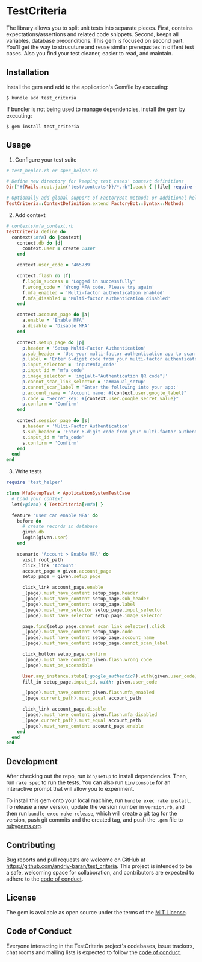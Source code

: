 # TestCriteria

The library allows you to split unit tests into separate pieces.
First, contains expectations/assertions and related code snippets.
Second, keeps all variables, database preconditions.
This gem is focused on second part. You'll get the way to strucuture and reuse
similar prerequsites in diffent test cases.
Also you find your test cleaner, easier to read, and maintain.

## Installation

Install the gem and add to the application's Gemfile by executing:

    $ bundle add test_criteria

If bundler is not being used to manage dependencies, install the gem by executing:

    $ gem install test_criteria

## Usage

1. Configure your test suite
```ruby
# test_hepler.rb or spec_helper.rb

# Define new directory for keeping test cases' context definitions
Dir["#{Rails.root.join('test/contexts')}/*.rb"].each { |file| require file }

# Optionally add global support of FactoryBot methods or additional helpers
TestCriteria::ContextDefinition.extend FactoryBot::Syntax::Methods
```

2. Add context
```ruby
# contexts/mfa_context.rb
TestCriteria.define do
  context(:mfa) do |context|
    context.db do |d|
      context.user = create :user
    end

    context.user_code = '465739'

    context.flash do |f|
      f.login_success = 'Logged in successfully'
      f.wrong_code = 'Wrong MFA code. Please try again'
      f.mfa_enabled = 'Multi-factor authentication enabled'
      f.mfa_disabled = 'Multi-factor authentication disabled'
    end

    context.account_page do |a|
      a.enable = 'Enable MFA'
      a.disable = 'Disable MFA'
    end

    context.setup_page do |p|
      p.header = 'Setup Multi-Factor Authentication'
      p.sub_header = 'Use your multi-factor authentication app to scan the QR code'
      p.label = 'Enter 6-digit code from your multi-factor authenticator app.'
      p.input_selector = 'input#mfa_code'
      p.input_id = 'mfa_code'
      p.image_selector = 'img[alt="Authentication QR code"]'
      p.cannot_scan_link_selector = 'a#manual_setup'
      p.cannot_scan_label = 'Enter the following into your app:'
      p.account_name = "Account name: #{context.user.google_label}"
      p.code = "Secret key: #{context.user.google_secret_value}"
      p.confirm = 'Confirm'
    end

    context.session_page do |s|
      s.header = 'Multi-Factor Authentication'
      s.sub_header = 'Enter 6-digit code from your multi-factor authenticator app.'
      s.input_id = 'mfa_code'
      s.confirm = 'Confirm'
    end
  end
end
```

3. Write tests
```ruby
require 'test_helper'

class MfaSetupTest < ApplicationSystemTestCase
  # Load your context
  let(:given) { TestCriteria[:mfa] }

  feature 'user can enable MFA' do
    before do
      # create records in database
      given.db
      login(given.user)
    end

    scenario 'Account > Enable MFA' do
      visit root_path
      click_link 'Account'
      account_page = given.account_page
      setup_page = given.setup_page

      click_link account_page.enable
      _(page).must_have_content setup_page.header
      _(page).must_have_content setup_page.sub_header
      _(page).must_have_content setup_page.label
      _(page).must_have_selector setup_page.input_selector
      _(page).must_have_selector setup_page.image_selector

      page.find(setup_page.cannot_scan_link_selector).click
      _(page).must_have_content setup_page.code
      _(page).must_have_content setup_page.account_name
      _(page).must_have_content setup_page.cannot_scan_label

      click_button setup_page.confirm
      _(page).must_have_content given.flash.wrong_code
      _(page).must_be_accessible

      User.any_instance.stubs(:google_authentic?).with(given.user_code).returns(true)
      fill_in setup_page.input_id, with: given.user_code

      _(page).must_have_content given.flash.mfa_enabled
      _(page.current_path).must_equal account_path

      click_link account_page.disable
      _(page).must_have_content given.flash.mfa_disabled
      _(page.current_path).must_equal account_path
      _(page).must_have_content account_page.enable
    end
  end
end
```

## Development

After checking out the repo, run `bin/setup` to install dependencies. Then, run `rake spec` to run the tests. You can also run `bin/console` for an interactive prompt that will allow you to experiment.

To install this gem onto your local machine, run `bundle exec rake install`. To release a new version, update the version number in `version.rb`, and then run `bundle exec rake release`, which will create a git tag for the version, push git commits and the created tag, and push the `.gem` file to [rubygems.org](https://rubygems.org).

## Contributing

Bug reports and pull requests are welcome on GitHub at https://github.com/andriy-baran/test_criteria. This project is intended to be a safe, welcoming space for collaboration, and contributors are expected to adhere to the [code of conduct](https://github.com/andriy-baran/test_criteria/blob/master/CODE_OF_CONDUCT.md).

## License

The gem is available as open source under the terms of the [MIT License](https://opensource.org/licenses/MIT).

## Code of Conduct

Everyone interacting in the TestCriteria project's codebases, issue trackers, chat rooms and mailing lists is expected to follow the [code of conduct](https://github.com/andriy-baran/test_criteria/blob/master/CODE_OF_CONDUCT.md).
